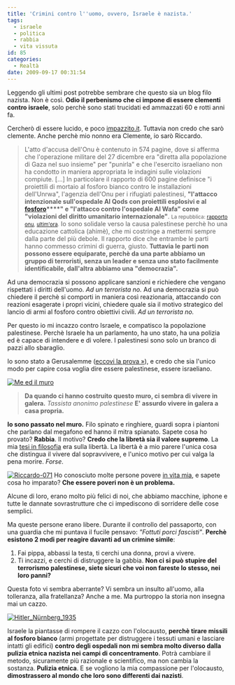 ```yaml
---
title: 'Crimini contro l''uomo, ovvero, Israele è nazista.'
tags:
  - israele
  - politica
  - rabbia
  - vita vissuta
id: 85
categories:
  - Realtà
date: 2009-09-17 00:31:54
---
```


Leggendo gli ultimi post potrebbe sembrare che questo sia un blog filo nazista.
Non è così. **Odio il perbenismo che ci impone di essere clementi contro israele**, solo perchè sono stati trucidati ed ammazzati 60 e rotti anni fa.

Cercherò di essere lucido, e poco [impazzito.it](/2009/09/06/principi-di-termovalorizzazione-monetaria/ "La termovalorizzazione monetaria."). Tuttavia non credo che sarò clemente. Anche perchè mio nonno era Clemente, io sarò Riccardo.
> L'atto d'accusa dell'Onu è contenuto in 574 pagine, dove si afferma che l'operazione militare del 27 dicembre era "diretta alla popolazione di Gaza nel suo insieme" per "punirla" e che l'esercito israeliano non ha condotto in maniera appropriata le indagini sulle violazioni compiute. [...]
> In particolare il rapporto di 600 pagine definisce "i proiettili di mortaio al fosforo bianco contro le installazioni dell'Unrwa", l'agenzia dell'Onu per i rifugiati palestinesi, **"l'attacco intenzionale sull'ospedale Al Qods con proiettili esplosivi e al [fosforo](http://it.wikipedia.org/wiki/Fosforo_bianco)****" e "l'attacco contro l'ospedale Al Wafa" come "violazioni del diritto umanitario internazionale"**.
> <small>La repubblica: [rapporto onu](http://www.repubblica.it/2009/08/sezioni/esteri/medio-oriente-54/rapporto-onu/rapporto-onu.html), [ultim'ora](http://www.repubblica.it/ultimora/24ore/GAZA-ONU-COMMESSI-CRIMINI-GUERRA-DA-ISRAELE-E-HAMAS/news-dettaglio/3717507).</small>
Io sono solidale verso la causa palestinese perchè ho una educazione cattolica (ahimè), che mi costringe a mettermi sempre dalla parte del più debole.
Il rapporto dice che entrambe le parti hanno commesso crimini di guerra, giusto.
**Tuttavia le parti non possono essere equiparate, perchè da una parte abbiamo un gruppo di terroristi, senza un leader e senza uno stato facilmente identificabile, dall'altra abbiamo una "democrazia".**

Ad una democrazia si possono applicare sanzioni e richiedere che vengano rispettati i diritti dell'uomo. _Ad un terrorista no._
Ad una democrazia si può chiedere il perchè si comporti in maniera così reazionaria, attaccando con reazioni esagerate i propri vicini, chiedere quale sia il motivo strategico del lancio di armi al fosforo contro obiettivi civili. _Ad un terrorista no._

Per questo io mi incazzo contro Israele, e compatisco la popolazione palestinese.
Perchè Israele ha un parlamento, ha uno stato, ha una polizia ed è capace di intendere e di volere. I palestinesi sono solo un branco di pazzi allo sbaraglio.

Io sono stato a Gerusalemme ([eccovi la prova »](http://www.flickr.com/photos/riccardodivirgilio/sets/72157621919638043/ "Giordania ed Israele")), e credo che sia l'unico modo per capire cosa voglia dire essere palestinese, essere israeliano.

[![Me ed il muro](http://farm3.static.flickr.com/2481/3823154794_890c05ebc8.jpg)](http://www.flickr.com/photos/riccardodivirgilio/3823154794/ "Me ed il muro")
> **Da quando ci hanno costruito questo muro, ci sembra di vivere in galera.**
> _Tassista anonimo palestinese_
**E' assurdo vivere in galera a casa propria.**

**Io sono passato nel muro.** Filo spinato e ringhiere, guardi sopra i piantoni che parlano dal megafono ed hanno il mitra spianato.
Sapete cosa ho provato? **Rabbia**.
Il motivo? **Credo che la libretà sia il valore supremo**.
La mia [tesi in filosofia](http://docs.google.com/Doc?docid=0AbAkYdLDjk_PZGRtODJoZGNfMTAwZndkd3R2&amp;hl=it "La teoria Rawlsiana della Giustizia") era sulla libertà.
La libertà è a mio parere l'unica cosa che distingua il vivere dal sopravvivere, e l'unico motivo per cui valga la pena morire. _Forse_.

[![Riccardo-071](http://farm1.static.flickr.com/177/420517915_46aebb57fa_m.jpg)](http://www.flickr.com/photos/riccardodivirgilio/420517915/ "Io e gli orfani, on Flickr") Ho conosciuto molte persone povere [in vita mia](http://www.flickr.com/photos/riccardodivirgilio/sets/72157594588120661/), e sapete cosa ho imparato? **Che essere poveri non è un problema.**

Alcune di loro, erano molto più felici di noi, che abbiamo macchine, iphone e tutte le dannate sovrastrutture che ci impediscono di sorridere delle cose semplici.

Ma queste persone erano libere.
Durante il controllo del passaporto, con una guardia che mi puntava il fucile pensavo: _"Fottuti porci fascisti"_.
**Perchè esistono 2 modi per reagire davanti ad un crimine simile**:

1.  Fai pippa, abbassi la testa, ti cerchi una donna, provi a vivere.
2.  Ti incazzi, e cerchi di distruggere la gabbia.
**Non ci si può stupire del terrorismo palestinese, siete sicuri che voi non fareste lo stesso, nei loro panni?**

Questa foto vi sembra aberrante? Vi sembra un insulto all'uomo, alla tolleranza, alla fratellanza?
Anche a me. Ma purtroppo la storia non insegna mai un cazzo.

[![Hitler_Nürnberg_1935](http://farm3.static.flickr.com/2523/3927360882_4655ac9aab.jpg)](http://www.flickr.com/photos/riccardodivirgilio/3927360882/ "Hitler_Nürnberg_1935")

Israele la piantasse di rompere il cazzo con l'olocausto, **perchè tirare missili al fosforo bianco** (armi progettate per distruggere i tessuti umani e lasciare intatti gli edifici) **contro degli ospedali non mi sembra molto diverso dalla pulizia etnica nazista nei campi di concentramento**.
Potrà cambiare il metodo, sicuramente più razionale e scientifico, ma non cambia la sostanza.
**Pulizia etnica**.
E se vogliono la mia compassione per l'olocausto, **dimostrassero al mondo che loro sono differenti dai nazisti**.